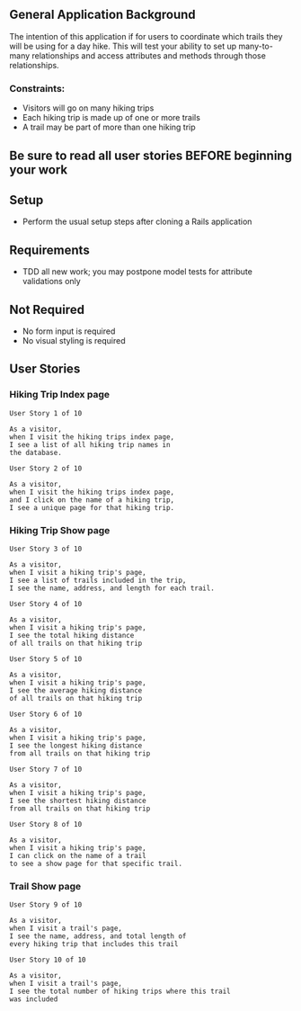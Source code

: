 ## General Application Background

The intention of this application if for users to coordinate which trails they will be using for a day hike. This will test your ability to set up many-to-many relationships and access attributes and methods through those relationships.

### Constraints:

- Visitors will go on many hiking trips
- Each hiking trip is made up of one or more trails
- A trail may be part of more than one hiking trip

## Be sure to read all user stories BEFORE beginning your work

## Setup

- Perform the usual setup steps after cloning a Rails application

## Requirements

- TDD all new work; you may postpone model tests for attribute validations only

## Not Required

- No form input is required
- No visual styling is required


## User Stories

### Hiking Trip Index page

```
User Story 1 of 10

As a visitor,
when I visit the hiking trips index page,
I see a list of all hiking trip names in
the database.
```

```
User Story 2 of 10

As a visitor,
when I visit the hiking trips index page,
and I click on the name of a hiking trip,
I see a unique page for that hiking trip.
```

### Hiking Trip Show page
```
User Story 3 of 10

As a visitor,
when I visit a hiking trip's page,
I see a list of trails included in the trip,
I see the name, address, and length for each trail.
```

```
User Story 4 of 10

As a visitor,
when I visit a hiking trip's page,
I see the total hiking distance
of all trails on that hiking trip
```

```
User Story 5 of 10

As a visitor,
when I visit a hiking trip's page,
I see the average hiking distance
of all trails on that hiking trip
```

```
User Story 6 of 10

As a visitor,
when I visit a hiking trip's page,
I see the longest hiking distance
from all trails on that hiking trip
```

```
User Story 7 of 10

As a visitor,
when I visit a hiking trip's page,
I see the shortest hiking distance
from all trails on that hiking trip
```

```
User Story 8 of 10

As a visitor,
when I visit a hiking trip's page,
I can click on the name of a trail
to see a show page for that specific trail.
```

### Trail Show page

```
User Story 9 of 10

As a visitor,
when I visit a trail's page,
I see the name, address, and total length of
every hiking trip that includes this trail
```

```
User Story 10 of 10

As a visitor,
when I visit a trail's page,
I see the total number of hiking trips where this trail
was included
```
